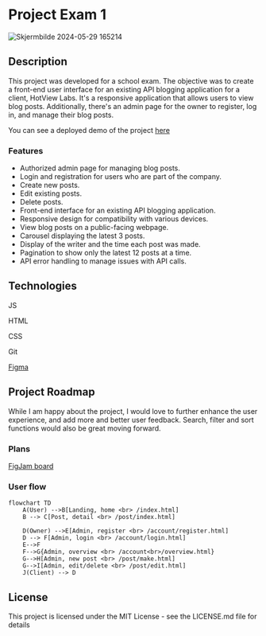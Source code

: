 # Project Exam 1
![Skjermbilde 2024-05-29 165214](https://github.com/AnnaSkudsveen/project-exam1/assets/142508748/a483a80a-427f-4ce7-a262-05e6c922226d)

## Description
This project was developed for a school exam. The objective was to create a front-end user interface for an existing API blogging application for a client, HotView Labs. It's a responsive application that allows users to view blog posts. Additionally, there's an admin page for the owner to register, log in, and manage their blog posts.


You can see a deployed demo of the project [here](https://anna-skudsveen-project-exam1.netlify.app/)

### Features
 - Authorized admin page for managing blog posts.
 - Login and registration for users who are part of the company.
 - Create new posts.
 - Edit existing posts.
 - Delete posts.
 - Front-end interface for an existing API blogging application.
 - Responsive design for compatibility with various devices.
 - View blog posts on a public-facing webpage.
 - Carousel displaying the latest 3 posts.
 - Display of the writer and the time each post was made.
 - Pagination to show only the latest 12 posts at a time.
 - API error handling to manage issues with API calls.

## Technologies
JS

HTML

CSS

Git

[Figma](https://www.figma.com/design/iwm2yt2TfuKaHf5iic2Tow/Project-Exam-1?node-id=1-9&t=3dOHjK1AYfBmzKeX-1)

## Project Roadmap
While I am happy about the project, I would love to further enhance the user experience, and add more and better user feedback. Search, filter and sort functions would also be great moving forward.

### Plans
[FigJam board](https://www.figma.com/board/d33EUlTGVsuDs9HFsSo9Jf/Project-Exam-1---Figjam?node-id=0-1&t=ZwkSv96Svz6xNCAY-1)

### User flow
```mermaid
flowchart TD
    A(User) -->B[Landing, home <br> /index.html]
    B --> C[Post, detail <br> /post/index.html]

    D(Owner) -->E[Admin, register <br> /account/register.html]
    D --> F[Admin, login <br> /account/login.html]
    E-->F
    F-->G{Admin, overview <br> /account<br>/overview.html}
    G-->H[Admin, new post <br> /post/make.html]
    G-->I[Admin, edit/delete <br> /post/edit.html]
    J(Client) --> D
```

## License
This project is licensed under the MIT License - see the LICENSE.md file for details
